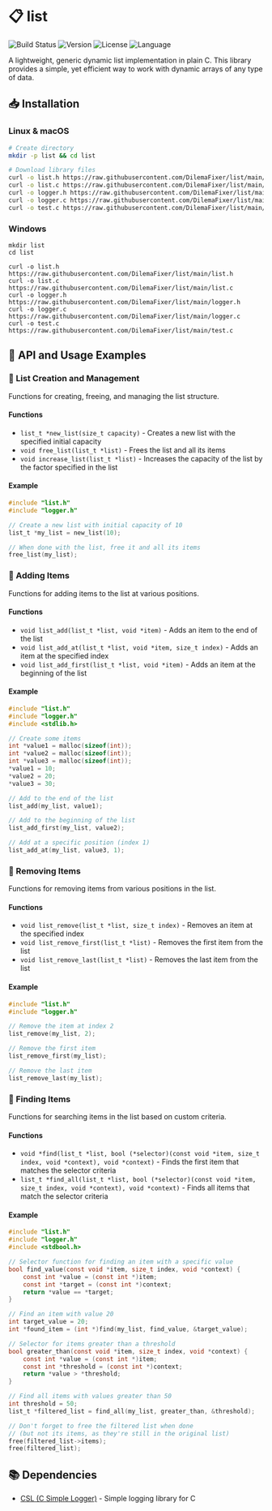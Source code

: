 # 📋 list

![Build Status](https://img.shields.io/badge/build-passing-brightgreen)
![Version](https://img.shields.io/badge/version-1.0.0-blue)
![License](https://img.shields.io/badge/license-MIT-green)
![Language](https://img.shields.io/badge/language-C-orange)

A lightweight, generic dynamic list implementation in plain C. This library provides a simple, yet efficient way to work with dynamic arrays of any type of data.

## 📥 Installation

### Linux & macOS

```bash
# Create directory
mkdir -p list && cd list

# Download library files
curl -o list.h https://raw.githubusercontent.com/DilemaFixer/list/main/list.h
curl -o list.c https://raw.githubusercontent.com/DilemaFixer/list/main/list.c
curl -o logger.h https://raw.githubusercontent.com/DilemaFixer/list/main/logger.h
curl -o logger.c https://raw.githubusercontent.com/DilemaFixer/list/main/logger.c
curl -o test.c https://raw.githubusercontent.com/DilemaFixer/list/main/test.c
```

### Windows

```batch
mkdir list
cd list

curl -o list.h https://raw.githubusercontent.com/DilemaFixer/list/main/list.h
curl -o list.c https://raw.githubusercontent.com/DilemaFixer/list/main/list.c
curl -o logger.h https://raw.githubusercontent.com/DilemaFixer/list/main/logger.h
curl -o logger.c https://raw.githubusercontent.com/DilemaFixer/list/main/logger.c
curl -o test.c https://raw.githubusercontent.com/DilemaFixer/list/main/test.c
```

## 🔧 API and Usage Examples

### 📌 List Creation and Management

Functions for creating, freeing, and managing the list structure.

#### Functions

- `list_t *new_list(size_t capacity)` - Creates a new list with the specified initial capacity
- `void free_list(list_t *list)` - Frees the list and all its items
- `void increase_list(list_t *list)` - Increases the capacity of the list by the factor specified in the list

#### Example

```c
#include "list.h"
#include "logger.h"

// Create a new list with initial capacity of 10
list_t *my_list = new_list(10);

// When done with the list, free it and all its items
free_list(my_list);
```

### 📌 Adding Items

Functions for adding items to the list at various positions.

#### Functions

- `void list_add(list_t *list, void *item)` - Adds an item to the end of the list
- `void list_add_at(list_t *list, void *item, size_t index)` - Adds an item at the specified index
- `void list_add_first(list_t *list, void *item)` - Adds an item at the beginning of the list

#### Example

```c
#include "list.h"
#include "logger.h"
#include <stdlib.h>

// Create some items
int *value1 = malloc(sizeof(int));
int *value2 = malloc(sizeof(int));
int *value3 = malloc(sizeof(int));
*value1 = 10;
*value2 = 20;
*value3 = 30;

// Add to the end of the list
list_add(my_list, value1);

// Add to the beginning of the list
list_add_first(my_list, value2);

// Add at a specific position (index 1)
list_add_at(my_list, value3, 1);
```

### 📌 Removing Items

Functions for removing items from various positions in the list.

#### Functions

- `void list_remove(list_t *list, size_t index)` - Removes an item at the specified index
- `void list_remove_first(list_t *list)` - Removes the first item from the list
- `void list_remove_last(list_t *list)` - Removes the last item from the list

#### Example

```c
#include "list.h"
#include "logger.h"

// Remove the item at index 2
list_remove(my_list, 2);

// Remove the first item
list_remove_first(my_list);

// Remove the last item
list_remove_last(my_list);
```

### 📌 Finding Items

Functions for searching items in the list based on custom criteria.

#### Functions

- `void *find(list_t *list, bool (*selector)(const void *item, size_t index, void *context), void *context)` - Finds the first item that matches the selector criteria
- `list_t *find_all(list_t *list, bool (*selector)(const void *item, size_t index, void *context), void *context)` - Finds all items that match the selector criteria

#### Example

```c
#include "list.h"
#include "logger.h"
#include <stdbool.h>

// Selector function for finding an item with a specific value
bool find_value(const void *item, size_t index, void *context) {
    const int *value = (const int *)item;
    const int *target = (const int *)context;
    return *value == *target;
}

// Find an item with value 20
int target_value = 20;
int *found_item = (int *)find(my_list, find_value, &target_value);

// Selector for items greater than a threshold
bool greater_than(const void *item, size_t index, void *context) {
    const int *value = (const int *)item;
    const int *threshold = (const int *)context;
    return *value > *threshold;
}

// Find all items with values greater than 50
int threshold = 50;
list_t *filtered_list = find_all(my_list, greater_than, &threshold);

// Don't forget to free the filtered list when done
// (but not its items, as they're still in the original list)
free(filtered_list->items);
free(filtered_list);
```

## 📚 Dependencies

- [CSL (C Simple Logger)](https://github.com/DilemaFixer/CSL) - Simple logging library for C

